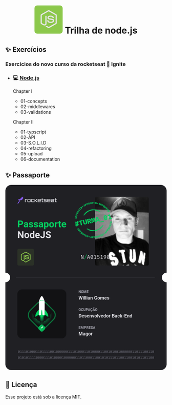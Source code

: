 <h1 align="center">
  <img src=".github/file/1614596651728.svg" />  Trilha de node.js
</h1>  

## ✨ Exercícios

### Exercícios do novo curso da rocketseat 🚀  Ignite
- ### 💻 [Node.js](https://nodejs.org)
  Chapter I
    - 01-concepts
    - 02-middlewares
    - 03-validations

  Chapter II
    - 01-typscript
    - 02-API
    - 03-S.O.L.I.D
    - 04-refactoring
    - 05-upload
    - 06-documentation


## ✨ Passaporte

<p align="center">
  <img src=".github/file/Passaporte-node-js.png" />
</p>

## 📄 Licença

Esse projeto está sob a licença MIT.